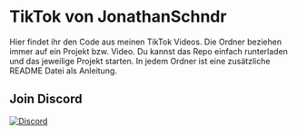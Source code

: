 # TikTok von JonathanSchndr

Hier findet ihr den Code aus meinen TikTok Videos. Die Ordner beziehen immer auf ein Projekt bzw. Video. Du kannst das Repo einfach runterladen und das jeweilige Projekt starten. In jedem Ordner ist eine zusätzliche README Datei als Anleitung.

## Join Discord

[![Discord](https://discordapp.com/api/guilds/889432631672983562/widget.png?style=banner4)](https://discord.gg/GP6NpfhZUa)
